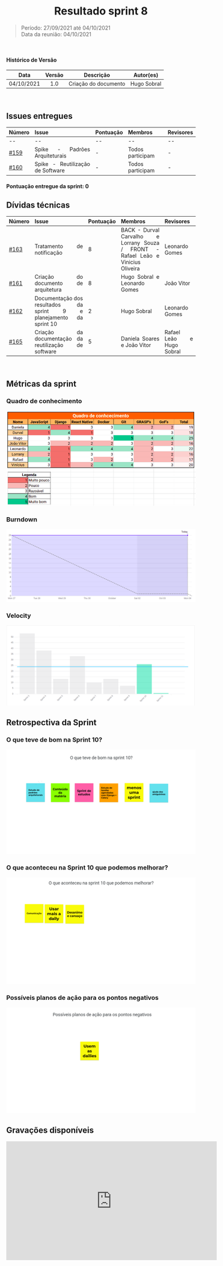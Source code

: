 # <center> Resultado sprint 8
> Período: 27/09/2021 até 04/10/2021  
> Data da reunião: 04/10/2021

<br/>

<div align="justify">

#### Histórico de Versão

|    Data    | Versão |      Descrição       |     Autor(es)     |
| :--------: | :----: | :------------------: | :---------------: |
| 04/10/2021 |  1.0   | Criação do documento | Hugo Sobral |

<br/>

## Issues entregues

| Número | Issue | Pontuação | Membros | Revisores |
| -- | -- | -- | -- | -- |
| -- | -- | -- | -- | -- |
| [#159](https://github.com/UnBArqDsw2021-1/2021.1_G01_Animalesco_docs/issues/159) | Spike - Padrões Arquiteturais | - | Todos participam | - |
| [#160](https://github.com/UnBArqDsw2021-1/2021.1_G01_Animalesco_docs/issues/160) | Spike - Reutilização de Software | - | Todos participam  | - |


#### Pontuação entregue da sprint: 0

## Dívidas técnicas

| Número | Issue | Pontuação | Membros | Revisores |
| -- | -- | -- | -- | -- |
| [#163](https://github.com/UnBArqDsw2021-1/2021.1_G01_Animalesco_docs/issues/163) | Tratamento de notificação | 8 | BACK - Durval Carvalho e Lorrany Souza / FRONT - Rafael Leão e Vinicius Oliveira | Leonardo Gomes |
| [#161](https://github.com/UnBArqDsw2021-1/2021.1_G01_Animalesco_docs/issues/161) | Criação do documento de arquitetura | 8 | Hugo Sobral e Leonardo Gomes | João Vitor |
| [#162](https://github.com/UnBArqDsw2021-1/2021.1_G01_Animalesco_docs/issues/162) | Documentação dos resultados da sprint 9 e planejamento da sprint 10 | 2 | Hugo Sobral | Leonardo Gomes |
| [#165](https://github.com/UnBArqDsw2021-1/2021.1_G01_Animalesco_docs/issues/165) | Criação da documentação da reutilização de software | 5 | Daniela Soares e João Vitor | Rafael Leão e Hugo Sobral |

<br />

## Métricas da sprint

### Quadro de conhecimento
<img src='https://raw.githubusercontent.com/UnBArqDsw2021-1/2021.1_G01_Animalesco_docs/main/docs/assets/sprints/metricas/quadro_sprint9.png'>

### Burndown
<img src='https://raw.githubusercontent.com/UnBArqDsw2021-1/2021.1_G01_Animalesco_docs/main/docs/assets/sprints/metricas/burndown_sprint10.png'>

### Velocity
<img src='https://raw.githubusercontent.com/UnBArqDsw2021-1/2021.1_G01_Animalesco_docs/main/docs/assets/sprints/metricas/velocity_sprint10.png'>

<br />

## Retrospectiva da Sprint

### O que teve de bom na Sprint 10?

<img src='https://raw.githubusercontent.com/UnBArqDsw2021-1/2021.1_G01_Animalesco_docs/main/docs/assets/sprints/retrospectiva_positiva_sprint10.png'>

### O que aconteceu na Sprint 10 que podemos melhorar?

<img src='https://raw.githubusercontent.com/UnBArqDsw2021-1/2021.1_G01_Animalesco_docs/main/docs/assets/sprints/retrospectiva_negativa_sprint10.png'>

### Possíveis planos de ação para os pontos negativos

<img src='https://raw.githubusercontent.com/UnBArqDsw2021-1/2021.1_G01_Animalesco_docs/main/docs/assets/sprints/retrospectiva_melhoria_sprint10.png'>


<br />

## Gravações disponíveis

<iframe width="560" height="315" src="https://www.youtube.com/embed/G_fMoZrdhI8" title="YouTube video player" frameborder="0" allow="accelerometer; autoplay; clipboard-write; encrypted-media; gyroscope; picture-in-picture" allowfullscreen></iframe>

</div>